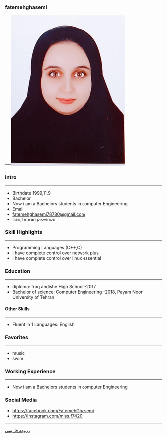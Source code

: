 ### fatemehghasemi
---<img src="pic.jpeg">
### intro
---
+ Birthdate 1999,11,9
+ Bachelor
+ Now i am a Bachelors students in computer Engineering
+ Email 
+ fatemehghasemi78780@gmail.com
+ Iran,Tehran province 

### Skill Highlights
---
+ Programming Languages (C++,C)
+ I have complete control over network plus
+ I have complete control over linux essential

### Education
---
+ diploma: froq andishe High School
 -2017
+ Bachelor of science: Computer Engineering
  -2018, Payam Noor University of Tehran
 #### Other Skills
---
+ Fluent in 1 Languages: English
### Favorites
---
+ music 
+ swim
### Working Experience
---
+ Now i am a Bachelors students in computer Engineering 
### Social Media
+ https://facebook.com/FatemehGhasemi 
+ https://Instagram.com/miss.f7420 
 
---


[رزومه فارسی](/resume-fa)


